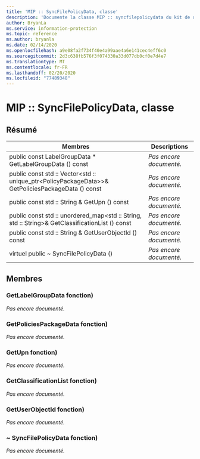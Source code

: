 ```yaml
---
title: 'MIP :: SyncFilePolicyData, classe'
description: 'Documente la classe MIP :: syncfilepolicydata du kit de développement logiciel (SDK) Microsoft Information Protection (MIP).'
author: BryanLa
ms.service: information-protection
ms.topic: reference
ms.author: bryanla
ms.date: 02/14/2020
ms.openlocfilehash: a9e08fa2f734f40e4a99aae4a6e141cec4eff6c0
ms.sourcegitcommit: 2d3c638fb576f3f074330a33d077db0cf0e7d4e7
ms.translationtype: MT
ms.contentlocale: fr-FR
ms.lasthandoff: 02/20/2020
ms.locfileid: "77489348"
---
```

# <a name="class-mipsyncfilepolicydata"></a>MIP :: SyncFilePolicyData, classe 
  
## <a name="summary"></a>Résumé
 Membres                        | Descriptions                                
--------------------------------|---------------------------------------------
public const LabelGroupData * GetLabelGroupData () const  | _Pas encore documenté._
public const std :: Vector\<std :: unique_ptr\<PolicyPackageData\>\>& GetPoliciesPackageData () const  | _Pas encore documenté._
public const std :: String & GetUpn () const  | _Pas encore documenté._
public const std :: unordered_map\<std :: String, std :: String\>& GetClassificationList () const  | _Pas encore documenté._
public const std :: String & GetUserObjectId () const  | _Pas encore documenté._
virtuel public ~ SyncFilePolicyData ()  | _Pas encore documenté._
  
## <a name="members"></a>Membres
  
### <a name="getlabelgroupdata-function"></a>GetLabelGroupData fonction)
_Pas encore documenté._

  
### <a name="getpoliciespackagedata-function"></a>GetPoliciesPackageData fonction)
_Pas encore documenté._

  
### <a name="getupn-function"></a>GetUpn fonction)
_Pas encore documenté._

  
### <a name="getclassificationlist-function"></a>GetClassificationList fonction)
_Pas encore documenté._

  
### <a name="getuserobjectid-function"></a>GetUserObjectId fonction)
_Pas encore documenté._

  
### <a name="syncfilepolicydata-function"></a>~ SyncFilePolicyData fonction)
_Pas encore documenté._
